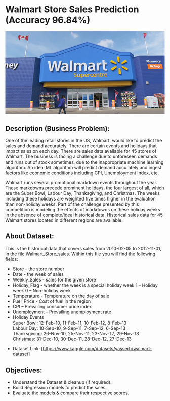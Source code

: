 # Walmart Store Sales Prediction (Accuracy 96.84%)

<img src = 'image.png'>

## Description (Business Problem):
One of the leading retail stores in the US, Walmart, would like to predict the sales and demand accurately. There are certain events and holidays that impact sales on each day. There are sales data available for 45 stores of Walmart. The business is facing a challenge due to unforeseen demands and runs out of stock sometimes, due to the inappropriate machine learning algorithm. An ideal ML algorithm will predict demand accurately and ingest factors like economic conditions including CPI, Unemployment Index, etc.

Walmart runs several promotional markdown events throughout the year. These markdowns precede prominent holidays, the four largest of all, which are the Super Bowl, Labour Day, Thanksgiving, and Christmas. The weeks including these holidays are weighted five times higher in the evaluation than non-holiday weeks. Part of the challenge presented by this competition is modeling the effects of markdowns on these holiday weeks in the absence of complete/ideal historical data. Historical sales data for 45 Walmart stores located in different regions are available.


## About Dataset:
This is the historical data that covers sales from 2010-02-05 to 2012-11-01, in the file Walmart_Store_sales. Within this file you will find the following fields:
* Store - the store number
* Date - the week of sales
* Weekly_Sales -  sales for the given store
* Holiday_Flag - whether the week is a special holiday week 1 – Holiday week 0 – Non-holiday week
* Temperature - Temperature on the day of sale
* Fuel_Price - Cost of fuel in the region
* CPI – Prevailing consumer price index
* Unemployment - Prevailing unemployment rate
* Holiday Events\
Super Bowl: 12-Feb-10, 11-Feb-11, 10-Feb-12, 8-Feb-13\
Labour Day: 10-Sep-10, 9-Sep-11, 7-Sep-12, 6-Sep-13\
Thanksgiving: 26-Nov-10, 25-Nov-11, 23-Nov-12, 29-Nov-13\
Christmas: 31-Dec-10, 30-Dec-11, 28-Dec-12, 27-Dec-13

- Dataset Link: [https://www.kaggle.com/datasets/yasserh/walmart-dataset]



## Objectives:
- Understand the Dataset & cleanup (if required).
- Build Regression models to predict the sales.
- Evaluate the models & compare their respective scores.
